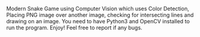 Modern Snake Game using Computer Vision which uses Color Detection, Placing PNG image over another image, checking for intersecting lines and drawing on an image. You need to have Python3 and OpenCV installed to run the program. Enjoy! Feel free to report if any bugs.

